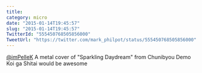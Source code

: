 ```yaml
---
title: 
category: micro
date: "2015-01-14T19:45:57"
slug: "2015-01-14T19:45:57"
TwitterId: "555450768505856000"
TweetUrl: "https://twitter.com/mark_philpot/status/555450768505856000"
---
```


[@imPelleK](https://twitter.com/imPelleK) A metal cover of "Sparkling Daydream"
from Chunibyou Demo Koi ga Shitai would be awesome
